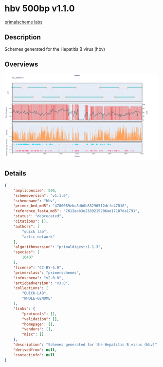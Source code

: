 # hbv 500bp v1.1.0

[primalscheme labs](https://labs.primalscheme.com/detail/hbv/500/v1.1.0)

## Description

Schemes generated for the Hepatitis B virus (hbv)

## Overviews

![NC_003977.2.png](work/NC_003977.2.png)

## Details

```json
{
    "ampliconsize": 500,
    "schemeversion": "v1.1.0",
    "schemename": "hbv",
    "primer_bed_md5": "4700089ebc8db0b88296512dcfc47818",
    "reference_fasta_md5": "7612eab3e2389215206ae17187da1791",
    "status": "deprecated",
    "citations": [],
    "authors": [
        "quick lab",
        "artic network"
    ],
    "algorithmversion": "primaldigest:1.1.3",
    "species": [
        10407
    ],
    "license": "CC-BY-4.0",
    "primerclass": "primerschemes",
    "infoschema": "v2.0.0",
    "articbedversion": "v3.0",
    "collections": [
        "QUICK-LAB",
        "WHOLE-GENOME"
    ],
    "links": {
        "protocols": [],
        "validation": [],
        "homepage": [],
        "vendors": [],
        "misc": []
    },
    "description": "Schemes generated for the Hepatitis B virus (hbv)",
    "derivedfrom": null,
    "contactinfo": null
}
```

